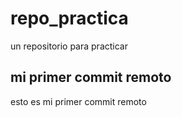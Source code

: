 # repo_practica
un repositorio para practicar
## mi primer commit remoto
esto es mi primer commit remoto 